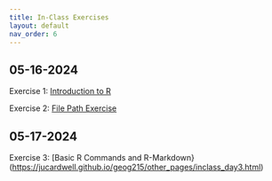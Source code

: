 ```yaml
---
title: In-Class Exercises
layout: default
nav_order: 6
---
```


## 05-16-2024 
Exercise 1: [Introduction to R](https://drive.google.com/uc?export=download&id=1Y_pT-FNywAGJJZ3qLzf1l2QMc0ePqhdA)

Exercise 2: [File Path Exercise](https://drive.google.com/drive/folders/1EWn_85G6PnZg_hl0hMdBrZttb4BIp2ly?usp=drive_link)


## 05-17-2024
Exercise 3: [Basic R Commands and R-Markdown}(https://jucardwell.github.io/geog215/other_pages/inclass_day3.html)
